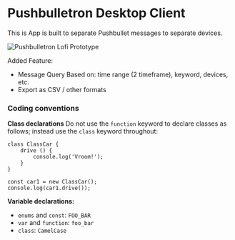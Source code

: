 # Pushbulletron Desktop Client

This is App is built to separate Pushbullet messages to separate devices.

![Pushbulletron Lofi Prototype](http://i.imgur.com/mDTJS5i.png)

Added Feature:
- Message Query Based on: time range (2 timeframe), keyword, devices, etc.
- Export as CSV / other formats

### Coding conventions
**Class declarations**
Do not use the ```function``` keyword to declare classes as follows; instead use the ```class``` keyword throughout:
```
class ClassCar {
	drive () {
		console.log('Vroom!');
	}
}

const car1 = new ClassCar();
console.log(car1.drive());
```

**Variable declarations:**

- ```enums``` and ```const```: ```FOO_BAR```
- ```var``` and ```function```: ```foo_bar```
- ```class```: ```CamelCase```
